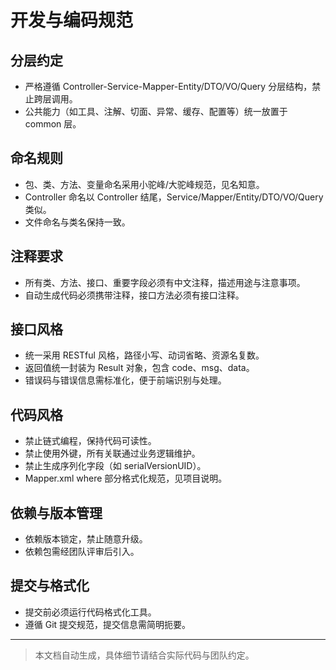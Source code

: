 # 开发与编码规范

## 分层约定

- 严格遵循 Controller-Service-Mapper-Entity/DTO/VO/Query 分层结构，禁止跨层调用。
- 公共能力（如工具、注解、切面、异常、缓存、配置等）统一放置于 common 层。

## 命名规则

- 包、类、方法、变量命名采用小驼峰/大驼峰规范，见名知意。
- Controller 命名以 Controller 结尾，Service/Mapper/Entity/DTO/VO/Query 类似。
- 文件命名与类名保持一致。

## 注释要求

- 所有类、方法、接口、重要字段必须有中文注释，描述用途与注意事项。
- 自动生成代码必须携带注释，接口方法必须有接口注释。

## 接口风格

- 统一采用 RESTful 风格，路径小写、动词省略、资源名复数。
- 返回值统一封装为 Result 对象，包含 code、msg、data。
- 错误码与错误信息需标准化，便于前端识别与处理。

## 代码风格

- 禁止链式编程，保持代码可读性。
- 禁止使用外键，所有关联通过业务逻辑维护。
- 禁止生成序列化字段（如 serialVersionUID）。
- Mapper.xml where 部分格式化规范，见项目说明。

## 依赖与版本管理

- 依赖版本锁定，禁止随意升级。
- 依赖包需经团队评审后引入。

## 提交与格式化

- 提交前必须运行代码格式化工具。
- 遵循 Git 提交规范，提交信息需简明扼要。

---

> 本文档自动生成，具体细节请结合实际代码与团队约定。

